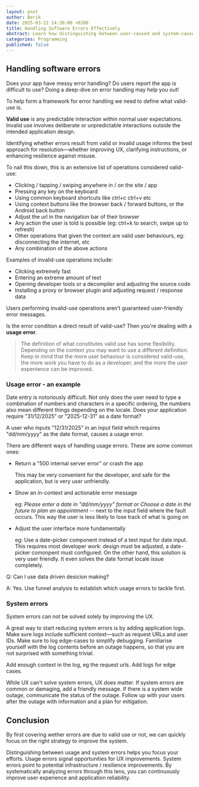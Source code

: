 ```yaml
---
layout: post
author: Berik
date: 2025-03-22 14:30:00 +0200
title: Handling Software Errors Effectively
abstract: Learn how distinguishing between user-caused and system-caused errors improves your app's reliability and usability.
categories: Programming
published: false
---
```


## Handling software errors

Does your app have messy error handling? Do users report the app is difficult to use?
Doing a deep-dive on error handling may help you out!

To help form a framework for error handling we need to define what valid-use is.

**Valid use** is any predictable interaction within normal user expectations. Invalid use involves deliberate or unpredictable interactions outside the intended application design.

Identifying whether errors result from valid or invalid usage informs the best approach for resolution—whether improving UX, clarifying instructions, or enhancing resilience against misuse.

To nail this down, this is an extensive list of operations considered valid-use:

* Clicking / tapping / swiping anywhere in / on the site / app
* Pressing any key on the keyboard
* Using common keyboard shortcuts like ctrl+c ctrl+v etc
* Using context buttons like the browser back / forward buttons, or the Android back button
* Adjust the url in the navigation bar of their browser
* Any action the user is told is possible (eg: ctrl+k to search, swipe up to refresh)
* Other operations that given the context are valid user behaviours, eg: disconnecting the internet, etc
* Any combination of the above actions

Examples of invalid-use operations include:

* Clicking extremely fast
* Entering an extreme amount of text
* Opening developer tools or a decompiler and adjusting the source code
* Installing a proxy or browser plugin and adjusting request / response data

Users performing invalid-use operations aren’t guaranteed user-friendly error messages.

Is the error condition a direct result of valid-use? Then you're dealing with a **usage error**.

> The definition of what constitutes valid use has some flexibility. Depending on the
> context you may want to use a different definition. Keep in mind that the more user behaviour
> is considered valid-use, the more work you have to do as a developer, and the more the user
> expenience can be improved.

### Usage error - an example

Date entry is notoriously difficult. Not only does the user need to type a combination of numbers and characters in a specific ordering, the numbers also mean different things depending on the locale. Does your application require "31/12/2025" or "2025-12-31" as a date format?

A user who inputs "12/31/2025" in an input field which requires "dd/mm/yyyy" as the date format, causes a usage error.

There are different ways of handling usage errors. These are some common ones:

* Return a "500 internal server error" or crash the app

  This may be very convenient for the developer, and safe for the application, but is very user unfriendly.

* Show an in-context and actionable error message

  eg: *Please enter a date in "dd/mm/yyyy" format* or *Choose a date in the future to plan an appointment* -- next to the input field where the fault occurs. This way the user is less likely to lose track of what is going on

* Adjust the user interface more fundamentally
  
  eg: Use a date-picker component instead of a text input for date input. This requires most developer work: design must be adjusted, a date-picker comonpent must configured. On the other hand, this solution is very user friendly. It even solves the date format locale issue completely.

Q: Can I use data driven desicion making?

A: Yes. Use funnel analysis to establish which usage errors to tackle first.

### System errors

System errors can not be solved solely by improving the UX.

A great way to start reducing system errors is by adding application logs.
Make sure logs include sufficient context—such as request URLs and user IDs. Make sure to log edge-cases to simplify debugging.
Familiarise yourself with the log contents before an outage happens, so that you are not surprised with something trivial.

Add enough context in the log, eg the request urls. Add logs for edge cases.

While UX can't solve system errors, UX does matter.
If system errors are common or damaging, add a friendly message.
If there is a system wide outage, communicate the status of the outage.
Follow up with your users after the outage with information and a plan for mitigation.

## Conclusion

By first covering wether errors are due to valid use or not, we can quickly focus on the right
strategy to improve the system.

Distinguishing between usage and system errors helps you focus your efforts. Usage errors signal opportunities for UX improvements. System errors point to potential infrastructure / resilience improvements. By systematically analyzing errors through this lens, you can continuously improve user experience and application reliability.
